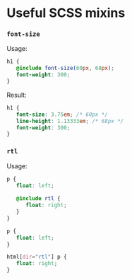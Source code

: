 # Useful SCSS mixins

### `font-size`

Usage:

```scss
h1 {
   @include font-size(60px, 68px);
   font-weight: 300;
}
```

Result:

```css
h1 {
   font-size: 3.75em; /* 60px */
   line-height: 1.13333em; /* 68px */
   font-weight: 300;
}
```

### `rtl`

Usage:

```scss
p {
   float: left;
   
   @include rtl {
      float: right;   
   }
}
```

```css
p {
   float: left;
}

html[dir="rtl"] p {
   float: right;
}
```
